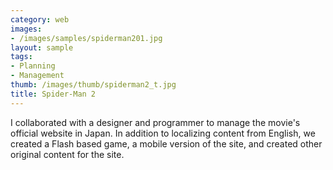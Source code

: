 ```yaml
---
category: web
images:
- /images/samples/spiderman201.jpg
layout: sample
tags:
- Planning
- Management
thumb: /images/thumb/spiderman2_t.jpg
title: Spider-Man 2
---
```

I collaborated with a designer and programmer to manage the movie's official website in Japan. In addition to localizing content from English, we created a Flash based game, a mobile version of the site, and created other original content for the site.
